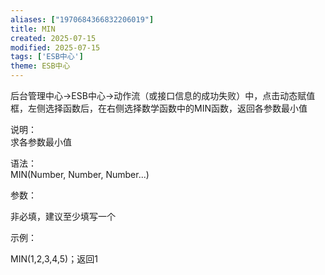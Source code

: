 ```yaml
---
aliases: ["1970684366832206019"]
title: MIN
created: 2025-07-15
modified: 2025-07-15
tags: ['ESB中心']
theme: ESB中心
---
```


后台管理中心->ESB中心->动作流（或接口信息的成功失败）中，点击动态赋值框，左侧选择函数后，在右侧选择数学函数中的MIN函数，返回各参数最小值

说明：  
求各参数最小值

语法：  
MIN(Number, Number, Number...)  

参数：

非必填，建议至少填写一个

示例：

MIN(1,2,3,4,5)；返回1